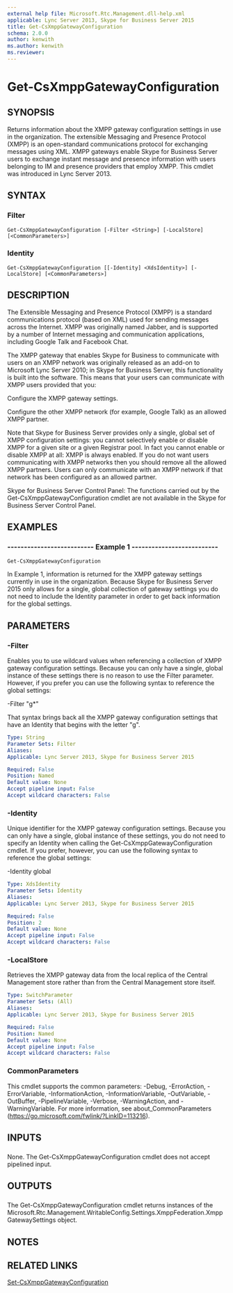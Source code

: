 ```yaml
---
external help file: Microsoft.Rtc.Management.dll-help.xml
applicable: Lync Server 2013, Skype for Business Server 2015
title: Get-CsXmppGatewayConfiguration
schema: 2.0.0
author: kenwith
ms.author: kenwith
ms.reviewer:
---
```


# Get-CsXmppGatewayConfiguration

## SYNOPSIS

Returns information about the XMPP gateway configuration settings in use in the organization.
The extensible Messaging and Presence Protocol (XMPP) is an open-standard communications protocol for exchanging messages using XML.
XMPP gateways enable Skype for Business Server users to exchange instant message and presence information with users belonging to IM and presence providers that employ XMPP.
This cmdlet was introduced in Lync Server 2013.



## SYNTAX

### Filter
```
Get-CsXmppGatewayConfiguration [-Filter <String>] [-LocalStore] [<CommonParameters>]
```

### Identity
```
Get-CsXmppGatewayConfiguration [[-Identity] <XdsIdentity>] [-LocalStore] [<CommonParameters>]
```

## DESCRIPTION

The Extensible Messaging and Presence Protocol (XMPP) is a standard communications protocol (based on XML) used for sending messages across the Internet.
XMPP was originally named Jabber, and is supported by a number of Internet messaging and communication applications, including Google Talk and Facebook Chat.

The XMPP gateway that enables Skype for Business to communicate with users on an XMPP network was originally released as an add-on to Microsoft Lync Server 2010; in Skype for Business Server, this functionality is built into the software.
This means that your users can communicate with XMPP users provided that you:

Configure the XMPP gateway settings.

Configure the other XMPP network (for example, Google Talk) as an allowed XMPP partner.

Note that Skype for Business Server provides only a single, global set of XMPP configuration settings: you cannot selectively enable or disable XMPP for a given site or a given Registrar pool.
In fact you cannot enable or disable XMPP at all: XMPP is always enabled.
If you do not want users communicating with XMPP networks then you should remove all the allowed XMPP partners.
Users can only communicate with an XMPP network if that network has been configured as an allowed partner.

Skype for Business Server Control Panel: The functions carried out by the Get-CsXmppGatewayConfiguration cmdlet are not available in the Skype for Business Server Control Panel.



## EXAMPLES

### -------------------------- Example 1 --------------------------
```
Get-CsXmppGatewayConfiguration
```

In Example 1, information is returned for the XMPP gateway settings currently in use in the organization.
Because Skype for Business Server 2015 only allows for a single, global collection of gateway settings you do not need to include the Identity parameter in order to get back information for the global settings.



## PARAMETERS

### -Filter
Enables you to use wildcard values when referencing a collection of XMPP gateway configuration settings.
Because you can only have a single, global instance of these settings there is no reason to use the Filter parameter.
However, if you prefer you can use the following syntax to reference the global settings:

-Filter "g*"

That syntax brings back all the XMPP gateway configuration settings that have an Identity that begins with the letter "g".

```yaml
Type: String
Parameter Sets: Filter
Aliases: 
Applicable: Lync Server 2013, Skype for Business Server 2015

Required: False
Position: Named
Default value: None
Accept pipeline input: False
Accept wildcard characters: False
```

### -Identity

Unique identifier for the XMPP gateway configuration settings.
Because you can only have a single, global instance of these settings, you do not need to specify an Identity when calling the Get-CsXmppGatewayConfiguration cmdlet.
If you prefer, however, you can use the following syntax to reference the global settings:

-Identity global



```yaml
Type: XdsIdentity
Parameter Sets: Identity
Aliases: 
Applicable: Lync Server 2013, Skype for Business Server 2015

Required: False
Position: 2
Default value: None
Accept pipeline input: False
Accept wildcard characters: False
```

### -LocalStore
Retrieves the XMPP gateway data from the local replica of the Central Management store rather than from the Central Management store itself.

```yaml
Type: SwitchParameter
Parameter Sets: (All)
Aliases: 
Applicable: Lync Server 2013, Skype for Business Server 2015

Required: False
Position: Named
Default value: None
Accept pipeline input: False
Accept wildcard characters: False
```

### CommonParameters
This cmdlet supports the common parameters: -Debug, -ErrorAction, -ErrorVariable, -InformationAction, -InformationVariable, -OutVariable, -OutBuffer, -PipelineVariable, -Verbose, -WarningAction, and -WarningVariable. For more information, see about_CommonParameters (https://go.microsoft.com/fwlink/?LinkID=113216).

## INPUTS

###  
None.
The Get-CsXmppGatewayConfiguration cmdlet does not accept pipelined input.

## OUTPUTS

###  
The Get-CsXmppGatewayConfiguration cmdlet returns instances of the Microsoft.Rtc.Management.WritableConfig.Settings.XmppFederation.XmppGatewaySettings object.

## NOTES

## RELATED LINKS

[Set-CsXmppGatewayConfiguration](Set-CsXmppGatewayConfiguration.md)

